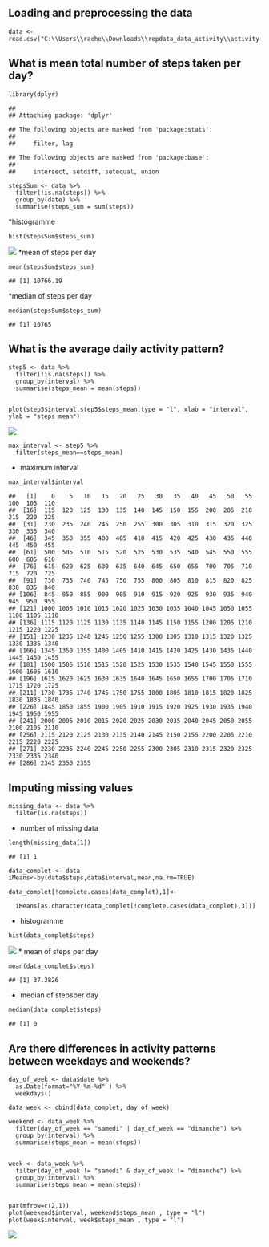 Loading and preprocessing the data
----------------------------------

    data <- read.csv("C:\\Users\\rache\\Downloads\\repdata_data_activity\\activity.csv")

What is mean total number of steps taken per day?
-------------------------------------------------

    library(dplyr)

    ## 
    ## Attaching package: 'dplyr'

    ## The following objects are masked from 'package:stats':
    ## 
    ##     filter, lag

    ## The following objects are masked from 'package:base':
    ## 
    ##     intersect, setdiff, setequal, union

    stepsSum <- data %>%
      filter(!is.na(steps)) %>%
      group_by(date) %>%
      summarise(steps_sum = sum(steps))

\*histogramme

    hist(stepsSum$steps_sum)

![](PA1_template_files/figure-markdown_strict/unnamed-chunk-3-1.png)
\*mean of steps per day

    mean(stepsSum$steps_sum)

    ## [1] 10766.19

\*median of steps per day

    median(stepsSum$steps_sum)

    ## [1] 10765

What is the average daily activity pattern?
-------------------------------------------

    step5 <- data %>%
      filter(!is.na(steps)) %>%
      group_by(interval) %>%
      summarise(steps_mean = mean(steps))


    plot(step5$interval,step5$steps_mean,type = "l", xlab = "interval", ylab = "steps mean")

![](PA1_template_files/figure-markdown_strict/unnamed-chunk-6-1.png)

    max_interval <- step5 %>%
      filter(steps_mean==steps_mean)

-   maximum interval

<!-- -->

    max_interval$interval

    ##   [1]    0    5   10   15   20   25   30   35   40   45   50   55  100  105  110
    ##  [16]  115  120  125  130  135  140  145  150  155  200  205  210  215  220  225
    ##  [31]  230  235  240  245  250  255  300  305  310  315  320  325  330  335  340
    ##  [46]  345  350  355  400  405  410  415  420  425  430  435  440  445  450  455
    ##  [61]  500  505  510  515  520  525  530  535  540  545  550  555  600  605  610
    ##  [76]  615  620  625  630  635  640  645  650  655  700  705  710  715  720  725
    ##  [91]  730  735  740  745  750  755  800  805  810  815  820  825  830  835  840
    ## [106]  845  850  855  900  905  910  915  920  925  930  935  940  945  950  955
    ## [121] 1000 1005 1010 1015 1020 1025 1030 1035 1040 1045 1050 1055 1100 1105 1110
    ## [136] 1115 1120 1125 1130 1135 1140 1145 1150 1155 1200 1205 1210 1215 1220 1225
    ## [151] 1230 1235 1240 1245 1250 1255 1300 1305 1310 1315 1320 1325 1330 1335 1340
    ## [166] 1345 1350 1355 1400 1405 1410 1415 1420 1425 1430 1435 1440 1445 1450 1455
    ## [181] 1500 1505 1510 1515 1520 1525 1530 1535 1540 1545 1550 1555 1600 1605 1610
    ## [196] 1615 1620 1625 1630 1635 1640 1645 1650 1655 1700 1705 1710 1715 1720 1725
    ## [211] 1730 1735 1740 1745 1750 1755 1800 1805 1810 1815 1820 1825 1830 1835 1840
    ## [226] 1845 1850 1855 1900 1905 1910 1915 1920 1925 1930 1935 1940 1945 1950 1955
    ## [241] 2000 2005 2010 2015 2020 2025 2030 2035 2040 2045 2050 2055 2100 2105 2110
    ## [256] 2115 2120 2125 2130 2135 2140 2145 2150 2155 2200 2205 2210 2215 2220 2225
    ## [271] 2230 2235 2240 2245 2250 2255 2300 2305 2310 2315 2320 2325 2330 2335 2340
    ## [286] 2345 2350 2355

Imputing missing values
-----------------------

    missing_data <- data %>%
      filter(is.na(steps))

-   number of missing data

<!-- -->

    length(missing_data[1])

    ## [1] 1

    data_complet <- data
    iMeans<-by(data$steps,data$interval,mean,na.rm=TRUE)

    data_complet[!complete.cases(data_complet),1]<-
      
      iMeans[as.character(data_complet[!complete.cases(data_complet),3])]

-   histogramme

<!-- -->

    hist(data_complet$steps)

![](PA1_template_files/figure-markdown_strict/unnamed-chunk-11-1.png) \*
mean of steps per day

    mean(data_complet$steps)

    ## [1] 37.3826

-   median of stepsper day

<!-- -->

    median(data_complet$steps)

    ## [1] 0

Are there differences in activity patterns between weekdays and weekends?
-------------------------------------------------------------------------

    day_of_week <- data$date %>%
      as.Date(format="%Y-%m-%d" ) %>%
      weekdays()

    data_week <- cbind(data_complet, day_of_week)

    weekend <- data_week %>%
      filter(day_of_week == "samedi" | day_of_week == "dimanche") %>%
      group_by(interval) %>%
      summarise(steps_mean = mean(steps))


    week <- data_week %>%
      filter(day_of_week != "samedi" & day_of_week != "dimanche") %>%
      group_by(interval) %>%
      summarise(steps_mean = mean(steps))


    par(mfrow=c(2,1))
    plot(weekend$interval, weekend$steps_mean , type = "l")
    plot(week$interval, week$steps_mean , type = "l")

![](PA1_template_files/figure-markdown_strict/unnamed-chunk-14-1.png)
